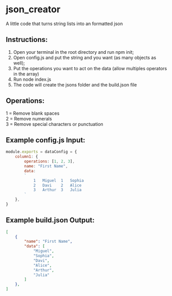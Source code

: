 # json_creator
A little code that turns string lists into an formatted json

## Instructions:
1. Open your terminal in the root directory and run npm init;
2. Open config.js and put the string and you want (as many objects as well);
3. Put the operations you want to act on the data (allow multiples operators in the array)
4. Run node index.js
5. The code will create the jsons folder and the build.json file

## Operations:
1 = Remove blank spaces <br>
2 = Remove numerals <br>
3 = Remove special characters or punctuation <br>

## Example config.js Input:
```javascript
module.exports = dataConfig = {
    column1: {
        operations: [1, 2, 3],
        name: "First Name",
        data:
        `
            1	Miguel	1	Sophia
            2	Davi	2	Alice
            3	Arthur	3	Julia
        `
    },
}
```
## Example build.json Output:
```json
[
    {
        "name": "First Name",
        "data": [
            "Miguel",
            "Sophia",
            "Davi",
            "Alice",
            "Arthur",
            "Julia"
        ]
    },
]
